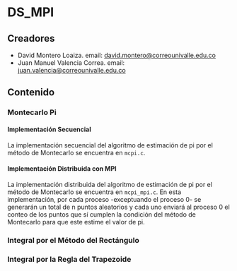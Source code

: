 # DS_MPI

## Creadores

- David Montero Loaiza. email: david.montero@correounivalle.edu.co
- Juan Manuel Valencia Correa. email: juan.valencia@correounivalle.edu.co

## Contenido

### Montecarlo Pi

#### Implementación Secuencial
La implementación secuencial del algoritmo de estimación de pi por el método de Montecarlo se encuentra en `mcpi.c`.

#### Implementación Distribuida con MPI
La implementación distribuida del algoritmo de estimación de pi por el método de Montecarlo se encuentra en `mcpi_mpi.c`. En esta implementación, por cada proceso -exceptuando el proceso 0- se generarán un total de n puntos aleatorios y cada uno enviará al proceso 0 el conteo de los puntos que sí cumplen la condición del método de Montecarlo para que este estime el valor de pi.

### Integral por el Método del Rectángulo

### Integral por la Regla del Trapezoide
